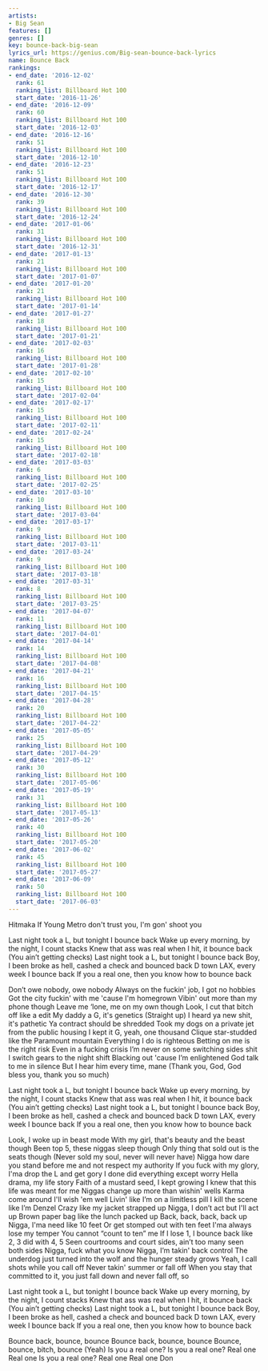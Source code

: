 ```yaml
---
artists:
- Big Sean
features: []
genres: []
key: bounce-back-big-sean
lyrics_url: https://genius.com/Big-sean-bounce-back-lyrics
name: Bounce Back
rankings:
- end_date: '2016-12-02'
  rank: 61
  ranking_list: Billboard Hot 100
  start_date: '2016-11-26'
- end_date: '2016-12-09'
  rank: 60
  ranking_list: Billboard Hot 100
  start_date: '2016-12-03'
- end_date: '2016-12-16'
  rank: 51
  ranking_list: Billboard Hot 100
  start_date: '2016-12-10'
- end_date: '2016-12-23'
  rank: 51
  ranking_list: Billboard Hot 100
  start_date: '2016-12-17'
- end_date: '2016-12-30'
  rank: 39
  ranking_list: Billboard Hot 100
  start_date: '2016-12-24'
- end_date: '2017-01-06'
  rank: 31
  ranking_list: Billboard Hot 100
  start_date: '2016-12-31'
- end_date: '2017-01-13'
  rank: 21
  ranking_list: Billboard Hot 100
  start_date: '2017-01-07'
- end_date: '2017-01-20'
  rank: 21
  ranking_list: Billboard Hot 100
  start_date: '2017-01-14'
- end_date: '2017-01-27'
  rank: 18
  ranking_list: Billboard Hot 100
  start_date: '2017-01-21'
- end_date: '2017-02-03'
  rank: 16
  ranking_list: Billboard Hot 100
  start_date: '2017-01-28'
- end_date: '2017-02-10'
  rank: 15
  ranking_list: Billboard Hot 100
  start_date: '2017-02-04'
- end_date: '2017-02-17'
  rank: 15
  ranking_list: Billboard Hot 100
  start_date: '2017-02-11'
- end_date: '2017-02-24'
  rank: 15
  ranking_list: Billboard Hot 100
  start_date: '2017-02-18'
- end_date: '2017-03-03'
  rank: 6
  ranking_list: Billboard Hot 100
  start_date: '2017-02-25'
- end_date: '2017-03-10'
  rank: 10
  ranking_list: Billboard Hot 100
  start_date: '2017-03-04'
- end_date: '2017-03-17'
  rank: 9
  ranking_list: Billboard Hot 100
  start_date: '2017-03-11'
- end_date: '2017-03-24'
  rank: 9
  ranking_list: Billboard Hot 100
  start_date: '2017-03-18'
- end_date: '2017-03-31'
  rank: 8
  ranking_list: Billboard Hot 100
  start_date: '2017-03-25'
- end_date: '2017-04-07'
  rank: 11
  ranking_list: Billboard Hot 100
  start_date: '2017-04-01'
- end_date: '2017-04-14'
  rank: 14
  ranking_list: Billboard Hot 100
  start_date: '2017-04-08'
- end_date: '2017-04-21'
  rank: 16
  ranking_list: Billboard Hot 100
  start_date: '2017-04-15'
- end_date: '2017-04-28'
  rank: 20
  ranking_list: Billboard Hot 100
  start_date: '2017-04-22'
- end_date: '2017-05-05'
  rank: 25
  ranking_list: Billboard Hot 100
  start_date: '2017-04-29'
- end_date: '2017-05-12'
  rank: 30
  ranking_list: Billboard Hot 100
  start_date: '2017-05-06'
- end_date: '2017-05-19'
  rank: 31
  ranking_list: Billboard Hot 100
  start_date: '2017-05-13'
- end_date: '2017-05-26'
  rank: 40
  ranking_list: Billboard Hot 100
  start_date: '2017-05-20'
- end_date: '2017-06-02'
  rank: 45
  ranking_list: Billboard Hot 100
  start_date: '2017-05-27'
- end_date: '2017-06-09'
  rank: 50
  ranking_list: Billboard Hot 100
  start_date: '2017-06-03'
---
```

Hitmaka
If Young Metro don't trust you, I'm gon' shoot you


Last night took a L, but tonight I bounce back
Wake up every morning, by the night, I count stacks
Knew that ass was real when I hit, it bounce back
(You ain’t getting checks)
Last night took a L, but tonight I bounce back
Boy, I been broke as hell, cashed a check and bounced back
D town LAX, every week I bounce back
If you a real one, then you know how to bounce back


Don’t owe nobody, owe nobody
Always on the fuckin' job, I got no hobbies
Got the city fuckin' with me 'cause I'm homegrown
Vibin' out more than my phone though
Leave me ‘lone, me on my own though
Look, I cut that bitch off like a edit
My daddy a G, it's genetics (Straight up)
I heard ya new shit, it's pathetic
Ya contract should be shredded
Took my dogs on a private jet from the public housing
I kept it G, yeah, one thousand
Clique star-studded like the Paramount mountain
Everything I do is righteous
Betting on me is the right risk
Even in a fucking crisis
I’m never on some switching sides shit
I switch gears to the night shift
Blacking out 'cause I’m enlightened
God talk to me in silence
But I hear him every time, mane
(Thank you, God, God bless you, thank you so much)


Last night took a L, but tonight I bounce back
Wake up every morning, by the night, I count stacks
Knew that ass was real when I hit, it bounce back
(You ain’t getting checks)
Last night took a L, but tonight I bounce back
Boy, I been broke as hell, cashed a check and bounced back
D town LAX, every week I bounce back
If you a real one, then you know how to bounce back


Look, I woke up in beast mode
With my girl, that's beauty and the beast though
Been top 5, these niggas sleep though
Only thing that sold out is the seats though
(Never sold my soul, never will never have)
Nigga how dare you stand before me and not respect my authority
If you fuck with my glory, I'ma drop the L and get gory
I done did everything except worry
Hella drama, my life story
Faith of a mustard seed, I kept growing
I knew that this life was meant for me
Niggas change up more than wishin' wells
Karma come around I'll wish 'em well
Livin' like I’m on a limitless pill
I kill the scene like I’m Denzel
Crazy like my jacket strapped up
Nigga, I don’t act but I'll act up
Brown paper bag like the lunch packed up
Back, back, back, back up
Nigga, I'ma need like 10 feet
Or get stomped out with ten feet
I'ma always lose my temper
You cannot “count to ten” me
If I lose 1, I bounce back like 2, 3 did with 4, 5
Seen courtrooms and court sides, ain’t too many seen both sides
Nigga, fuck what you know
Nigga, I’m takin' back control
The underdog just turned into the wolf and the hunger steady grows
Yeah, I call shots while you call off
Never takin' summer or fall off
When you stay that committed to it, you just fall down and never fall off, so


Last night took a L, but tonight I bounce back
Wake up every morning, by the night, I count stacks
Knew that ass was real when I hit, it bounce back
(You ain’t getting checks)
Last night took a L, but tonight I bounce back
Boy, I been broke as hell, cashed a check and bounced back
D town LAX, every week I bounce back
If you a real one, then you know how to bounce back


Bounce back, bounce, bounce
Bounce back, bounce, bounce
Bounce, bounce, bitch, bounce (Yeah)
Is you a real one?
Is you a real one?
Real one
Real one
Is you a real one?
Real one
Real one
Don
